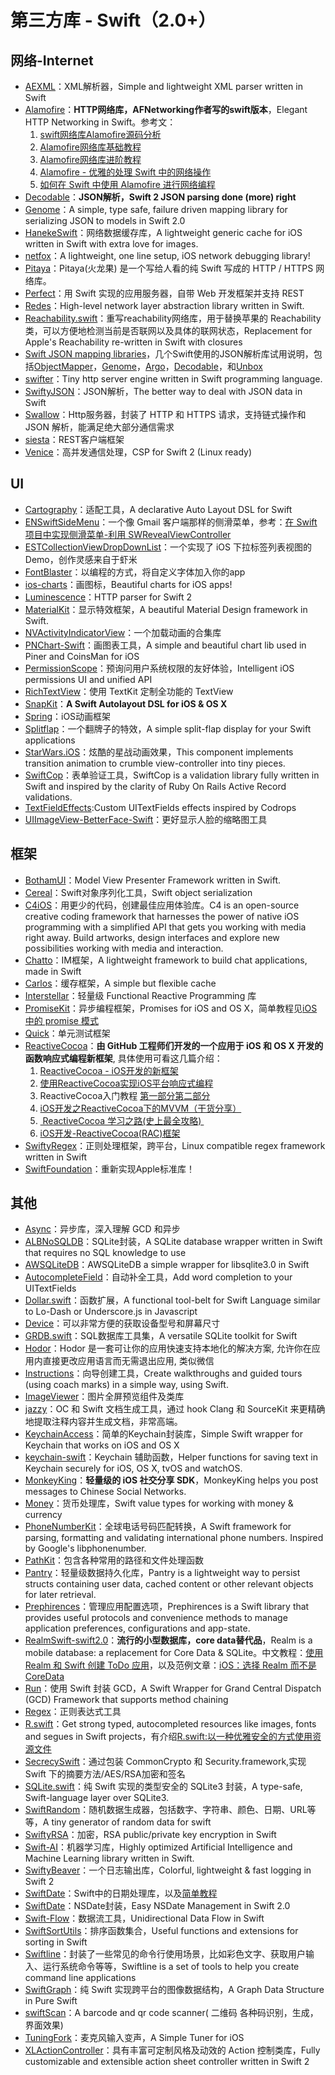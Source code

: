 # 第三方库 - Swift（2.0+）
## 网络-Internet
- [AEXML][1]：XML解析器，Simple and lightweight XML parser written in Swift
- [Alamofire][2]：**HTTP网络库，AFNetworking作者写的swift版本**，Elegant HTTP Networking in Swift。参考文：
	1. [swift网络库Alamofire源码分析][3]
	2. [Alamofire网络库基础教程][4]
	3. [Alamofire网络库进阶教程][5]
	4. [Alamofire - 优雅的处理 Swift 中的网络操作][6]
	5. [如何在 Swift 中使用 Alamofire 进行网络编程][7]
- [Decodable][8]：**JSON解析，Swift 2 JSON parsing done (more) right**
- [Genome][9]：A simple, type safe, failure driven mapping library for serializing JSON to models in Swift 2.0
- [HanekeSwift][10]：网络数据缓存库，A lightweight generic cache for iOS written in Swift with extra love for images.
- [netfox][11]：A lightweight, one line setup, iOS network debugging library!
- [Pitaya][12]：Pitaya(火龙果) 是一个写给人看的纯 Swift 写成的 HTTP / HTTPS 网络库。
- [Perfect][13]：用 Swift 实现的应用服务器，自带 Web 开发框架并支持 REST
- [Redes][14]：High-level network layer abstraction library written in Swift.
- [Reachability.swift][15]：重写reachability网络库，用于替换苹果的 Reachability 类，可以方便地检测当前是否联网以及具体的联网状态，Replacement for Apple's Reachability re-written in Swift with closures
- [Swift JSON mapping libraries][16]，几个Swift使用的JSON解析库试用说明，包括[ObjectMapper][17]，[Genome][18]，[Argo][19]，[Decodable][20]，和[Unbox][21]
- [swifter][22]：Tiny http server engine written in Swift programming language.
- [SwiftyJSON][23]：JSON解析，The better way to deal with JSON data in Swift
- [Swallow][24]：Http服务器，封装了 HTTP 和 HTTPS 请求，支持链式操作和 JSON 解析，能满足绝大部分通信需求
- [siesta][25]：REST客户端框架
- [Venice][26]：高并发通信处理，CSP for Swift 2 (Linux ready)


## UI
- [Cartography][27]：适配工具，A declarative Auto Layout DSL for Swift
- [ENSwiftSideMenu][28]：一个像 Gmail 客户端那样的侧滑菜单，参考：[在 Swift 项目中实现侧滑菜单-利用 SWRevealViewController][29]
- [ESTCollectionViewDropDownList][30]：一个实现了 iOS 下拉标签列表视图的 Demo，创作灵感来自于虾米
- [FontBlaster][31]：以编程的方式，将自定义字体加入你的app
- [ios-charts][32]：画图标，Beautiful charts for iOS apps!
- [Luminescence][33]：HTTP parser for Swift 2
- [MaterialKit][34]：显示特效框架，A beautiful Material Design framework in Swift. 
- [NVActivityIndicatorView][35]：一个加载动画的合集库
- [PNChart-Swift][36]：画图表工具，A simple and beautiful chart lib used in Piner and CoinsMan for iOS
- [PermissionScope][37]：预询问用户系统权限的友好体验，Intelligent iOS permissions UI and unified API
- [RichTextView][38]：使用 TextKit 定制全功能的 TextView
- [SnapKit][39]：**A Swift Autolayout DSL for iOS & OS X**
- [Spring][40]：iOS动画框架
- [Splitflap][41]：一个翻牌子的特效，A simple split-flap display for your Swift applications
- [StarWars.iOS][42]：炫酷的星战动画效果，This component implements transition animation to crumble view-controller into tiny pieces.
- [SwiftCop][43]：表单验证工具，SwiftCop is a validation library fully written in Swift and inspired by the clarity of Ruby On Rails Active Record validations.
- [TextFieldEffects][44]:Custom UITextFields effects inspired by Codrops
- [UIImageView-BetterFace-Swift][45]：更好显示人脸的缩略图工具

## 框架
- [BothamUI][46]：Model View Presenter Framework written in Swift.
- [Cereal][47]：Swift对象序列化工具，Swift object serialization
- [C4iOS][48]：用更少的代码，创建最佳应用体验库。C4 is an open-source creative coding framework that harnesses the power of native iOS programming with a simplified API that gets you working with media right away. Build artworks, design interfaces and explore new possibilities working with media and interaction.
- [Chatto][49]：IM框架，A lightweight framework to build chat applications, made in Swift
- [Carlos][50]：缓存框架，A simple but flexible cache
- [Interstellar][51]：轻量级 Functional Reactive Programming 库
- [PromiseKit][52]：异步编程框架，Promises for iOS and OS X，简单教程见[iOS 中的 promise 模式][53]
- [Quick][54]：单元测试框架
- [ReactiveCocoa][55]：**由 GitHub 工程师们开发的一个应用于 iOS 和 OS X 开发的函数响应式编程新框架**, 具体使用可看这几篇介绍：
	1. [ReactiveCocoa - iOS开发的新框架][56]
	2. [使用ReactiveCocoa实现iOS平台响应式编程][57]
	2. ReactiveCocoa入门教程 [第一部分][58][第二部分][59]
	3. [iOS开发之ReactiveCocoa下的MVVM（干货分享）][60]
	4. [ ReactiveCocoa 学习之路(史上最全攻略) ][61]
	5. [iOS开发-ReactiveCocoa(RAC)框架][62]
- [SwiftyRegex][63]：正则处理框架，跨平台，Linux compatible regex framework written in Swift
- [SwiftFoundation][64]：重新实现Apple标准库！


## 其他
- [Async][65]：异步库，深入理解 GCD 和异步
- [ALBNoSQLDB][66]：SQLite封装，A SQLite database wrapper written in Swift that requires no SQL knowledge to use
- [AWSQLiteDB][67]：AWSQLiteDB a simple wrapper for libsqlite3.0 in Swift
- [AutocompleteField][68]：自动补全工具，Add word completion to your UITextFields
- [Dollar.swift][69]：函数扩展，A functional tool-belt for Swift Language similar to Lo-Dash or Underscore.js in Javascript
- [Device][70]：可以非常方便的获取设备型号和屏幕尺寸
- [GRDB.swift][71]：SQL数据库工具集，A versatile SQLite toolkit for Swift
- [Hodor][72]：Hodor 是一套可让你的应用快速支持本地化的解决方案, 允许你在应用内直接更改应用语言而无需退出应用, 类似微信
- [Instructions][73]：向导创建工具，Create walkthroughs and guided tours (using coach marks) in a simple way, using Swift.
- [ImageViewer][74]：图片全屏预览组件及类库
- [jazzy][75]：OC 和 Swift 文档生成工具，通过 hook Clang 和 SourceKit 来更精确地提取注释内容并生成文档，非常高端。
- [KeychainAccess][76]：简单的Keychain封装库，Simple Swift wrapper for Keychain that works on iOS and OS X
- [keychain-swift][77]：Keychain 辅助函数，Helper functions for saving text in Keychain securely for iOS, OS X, tvOS and watchOS.
- [MonkeyKing][78]：**轻量级的 iOS 社交分享 SDK**，MonkeyKing helps you post messages to Chinese Social Networks.
- [Money][79]：货币处理库，Swift value types for working with money & currency
- [PhoneNumberKit][80]：全球电话号码匹配转换，A Swift framework for parsing, formatting and validating international phone numbers. Inspired by Google's libphonenumber.
- [PathKit][81]：包含各种常用的路径和文件处理函数
- [Pantry][82]：轻量级数据持久化库，Pantry is a lightweight way to persist structs containing user data, cached content or other relevant objects for later retrieval.
- [Prephirences][83]：管理应用配置选项，Prephirences is a Swift library that provides useful protocols and convenience methods to manage application preferences, configurations and app-state.
- [RealmSwift-swift2.0][84]：**流行的小型数据库，core data替代品**，Realm is a mobile database: a replacement for Core Data & SQLite。中文教程：[使用 Realm 和 Swift 创建 ToDo 应用][85]，以及范例文章：[iOS：选择 Realm 而不是 CoreData][86]
- [Run][87]：使用 Swift 封装 GCD，A Swift Wrapper for Grand Central Dispatch (GCD) Framework that supports method chaining
- [Regex][88]：正则表达式工具
- [R.swift][89]：Get strong typed, autocompleted resources like images, fonts and segues in Swift projects，有介绍[R.swift:以一种优雅安全的方式使用资源文件][90]
- [SecrecySwift][91]：通过包装 CommonCrypto 和 Security.framework,实现 Swift 下的摘要方法/AES/RSA加密和签名
- [SQLite.swift][92]：纯 Swift 实现的类型安全的 SQLite3 封装，A type-safe, Swift-language layer over SQLite3.
- [SwiftRandom][93]：随机数据生成器，包括数字、字符串、颜色、日期、URL等等，A tiny generator of random data for swift
- [SwiftyRSA][94]：加密，RSA public/private key encryption in Swift
- [Swift-AI][95]：机器学习库，Highly optimized Artificial Intelligence and Machine Learning library written in Swift.
- [SwiftyBeaver][96]：一个日志输出库，Colorful, lightweight & fast logging in Swift 2
- [SwiftDate][97]：Swift中的日期处理库，以及[简单教程][98]
- [SwiftDate][99]：NSDate封装，Easy NSDate Management in Swift 2.0
- [Swift-Flow][100]：数据流工具，Unidirectional Data Flow in Swift
- [SwiftSortUtils][101]：排序函数集合，Useful functions and extensions for sorting in Swift
- [Swiftline][102]：封装了一些常见的命令行使用场景，比如彩色文字、获取用户输入、运行系统命令等等，Swiftline is a set of tools to help you create command line applications
- [SwiftGraph][103]：纯 Swift 实现跨平台的图像数据结构，A Graph Data Structure in Pure Swift
- [swiftScan][104]：A barcode and qr code scanner( 二维码 各种码识别，生成，界面效果)
- [TuningFork][105]：麦克风输入变声，A Simple Tuner for iOS
- [XLActionController][106]：具有丰富可定制风格及动效的 Action 控制类库，Fully customizable and extensible action sheet controller written in Swift 2

[1]:	https://github.com/tadija/AEXML
[2]:	https://github.com/Alamofire/Alamofire
[3]:	http://www.ethanwhy.com/2015/11/16/swift-alamofire-analyse/ "swift网络库Alamofire源码分析"
[4]:	http://www.jianshu.com/p/f1208b5e42d9 "Alamofire网络库基础教程"
[5]:	http://www.jianshu.com/p/30599f64a09c "Alamofire网络库进阶教程"
[6]:	http://swiftcafe.io/2015/12/14/alamofire/ "Alamofire - 优雅的处理 Swift 中的网络操作"
[7]:	http://swift.gg/2015/12/22/alamofire-beginner-guide/ "如何在 Swift 中使用 Alamofire 进行网络编程"
[8]:	https://github.com/Anviking/Decodable "Decodable"
[9]:	https://github.com/LoganWright/Genome "Genome"
[10]:	https://github.com/Haneke/HanekeSwift "HanekeSwift"
[11]:	https://github.com/kasketis/netfox "netfox"
[12]:	https://github.com/johnlui/Pitaya "Pitaya"
[13]:	https://github.com/PerfectlySoft/Perfect "Perfect"
[14]:	https://github.com/cuzv/Redes "Redes"
[15]:	https://github.com/ashleymills/Reachability.swift "Reachability.swift"
[16]:	http://alejandromp.com/blog/2015/10/28/swift-json-mapping-libraries/
[17]:	https://github.com/Hearst-DD/ObjectMapper "ObjectMapper"
[18]:	https://github.com/LoganWright/Genome "Genome"
[19]:	https://github.com/thoughtbot/Argo "Argo"
[20]:	https://github.com/Anviking/Decodable "Decodable"
[21]:	https://github.com/JohnSundell/Unbox "Unbox"
[22]:	https://github.com/glock45/swifter "swifter"
[23]:	https://github.com/SwiftyJSON/SwiftyJSON "SwiftyJSON"
[24]:	https://github.com/TheHolyGrail/Swallow "Swallow"
[25]:	https://github.com/bustoutsolutions/siesta "siesta"
[26]:	https://github.com/Zewo/Venice "Venice"
[27]:	https://github.com/robb/Cartography "Cartography"
[28]:	https://github.com/evnaz/ENSwiftSideMenu "ENSwiftSideMenu"
[29]:	https://blog.coding.net/blog/Creating-a-Sidebar-Menu-Using-SWRevealViewController-in-Swift "在 Swift 项目中实现侧滑菜单-利用 SWRevealViewController"
[30]:	https://github.com/Aufree/ESTCollectionViewDropDownList "ESTCollectionViewDropDownList"
[31]:	https://github.com/ArtSabintsev/FontBlaster "FontBlaster"
[32]:	https://github.com/danielgindi/ios-charts "ios-charts"
[33]:	https://github.com/Zewo/Luminescence "Luminescence"
[34]:	https://github.com/CosmicMind/MaterialKit "MaterialKit"
[35]:	https://github.com/ninjaprox/NVActivityIndicatorView
[36]:	https://github.com/kevinzhow/PNChart-Swift "PNChart-Swift"
[37]:	https://github.com/nickoneill/PermissionScope "PermissionScope"
[38]:	https://github.com/kevinzhow/RichTextView "RichTextView"
[39]:	https://github.com/SnapKit/SnapKit "SnapKit"
[40]:	https://github.com/MengTo/Spring "Spring"
[41]:	https://github.com/yannickl/Splitflap "Splitflap"
[42]:	https://github.com/Yalantis/StarWars.iOS "StarWars.iOS"
[43]:	https://github.com/andresinaka/SwiftCop "SwiftCop"
[44]:	https://github.com/raulriera/TextFieldEffects "TextFieldEffects"
[45]:	https://github.com/croath/UIImageView-BetterFace-Swift "UIImageView-BetterFace-Swift"
[46]:	https://github.com/Karumi/BothamUI "BothamUI"
[47]:	https://github.com/Weebly/Cereal "Cereal"
[48]:	https://github.com/C4Framework/C4iOS "C4iOS"
[49]:	https://github.com/badoo/Chatto "Chatto"
[50]:	https://github.com/WeltN24/Carlos "Carlos"
[51]:	https://github.com/JensRavens/Interstellar "Interstellar"
[52]:	https://github.com/mxcl/PromiseKit "PromiseKit"
[53]:	http://nathanli.cn/2015/11/15/ios-%e4%b8%ad%e7%9a%84-promise-%e6%a8%a1%e5%bc%8f/ "iOS 中的 promise 模式"
[54]:	https://github.com/Quick/Quick "Quick"
[55]:	https://github.com/ReactiveCocoa/ReactiveCocoa "ReactiveCocoa"
[56]:	http://www.devtang.com/blog/2014/02/11/reactivecocoa-introduction
[57]:	http://www.itiger.me/?p=38
[58]:	http://www.cnblogs.com/tmacforever/p/4878180.html "ReactiveCocoa入门教程——第一部分(转)"
[59]:	http://www.cnblogs.com/tmacforever/p/4882462.html "ReactiveCocoa入门教程——第二部分(转)"
[60]:	http://www.cnblogs.com/ludashi/p/4925042.html "iOS开发之ReactiveCocoa下的MVVM（干货分享）"
[61]:	http://runningyoung.github.io/ios/ReactiveCocoa/ "ReactiveCocoa 学习之路(史上最全攻略)"
[62]:	http://yimouleng.com/2015/12/20/ios-ReactiveCocoa/ "iOS开发-ReactiveCocoa(RAC)框架"
[63]:	https://github.com/maxadamski/SwiftyRegex "SwiftyRegex"
[64]:	https://github.com/PureSwift/SwiftFoundation "SwiftFoundation"
[65]:	https://github.com/duemunk/Async
[66]:	https://github.com/AaronBratcher/ALBNoSQLDB
[67]:	https://github.com/adow/AWSQLiteDB "AWSQLiteDB"
[68]:	https://github.com/filipstefansson/AutocompleteField "AutocompleteField"
[69]:	https://github.com/ankurp/Dollar.swift "Dollar.swift"
[70]:	https://github.com/Ekhoo/Device "Device"
[71]:	https://github.com/groue/GRDB.swift "GRDB.swift"
[72]:	https://github.com/Aufree/Hodor "Hodor"
[73]:	https://github.com/ephread/Instructions "Instructions"
[74]:	https://github.com/MailOnline/ImageViewer "ImageViewer"
[75]:	https://github.com/realm/jazzy "jazzy"
[76]:	https://github.com/kishikawakatsumi/KeychainAccess "KeychainAccess"
[77]:	https://github.com/marketplacer/keychain-swift "keychain-swift"
[78]:	https://github.com/nixzhu/MonkeyKing "MonkeyKing"
[79]:	https://github.com/danthorpe/Money "Money"
[80]:	https://github.com/marmelroy/PhoneNumberKit "PhoneNumberKit"
[81]:	https://github.com/kylef/PathKit "PathKit"
[82]:	https://github.com/nickoneill/Pantry "Pantry"
[83]:	https://github.com/phimage/Prephirences "Prephirences"
[84]:	https://github.com/realm/realm-cocoa/tree/master/RealmSwift-swift2.0 "RealmSwift-swift2.0"
[85]:	http://swift.gg/2015/12/08/building-a-todo-app-using-realm-and-swift/ "使用 Realm 和 Swift 创建 ToDo 应用"
[86]:	http://swift.gg/2015/12/08/ios-realm-instead-of-coredata/ "iOS：选择 Realm 而不是 CoreData"
[87]:	https://github.com/khoiln/Run "Run"
[88]:	https://github.com/sharplet/Regex "Regex"
[89]:	https://github.com/mac-cain13/R.swift "R.swift"
[90]:	http://www.jianshu.com/p/b453b78c7126
[91]:	https://github.com/adow/SecrecySwift "SecrecySwift"
[92]:	https://github.com/stephencelis/SQLite.swift "SQLite.swift"
[93]:	https://github.com/thellimist/SwiftRandom "SwiftRandom"
[94]:	https://github.com/TakeScoop/SwiftyRSA "SwiftyRSA"
[95]:	https://github.com/collinhundley/Swift-AI "Swift-AI"
[96]:	https://github.com/SwiftyBeaver/SwiftyBeaver "SwiftyBeaver"
[97]:	https://github.com/chenyangcun/SwiftDate
[98]:	http://www.aswifter.com/2015/07/26/use-swiftdate/
[99]:	https://github.com/malcommac/SwiftDate "SwiftDate"
[100]:	https://github.com/Swift-Flow/Swift-Flow "Swift-Flow"
[101]:	https://github.com/dsmatter/SwiftSortUtils "SwiftSortUtils"
[102]:	https://github.com/Swiftline/Swiftline "Swiftline"
[103]:	https://github.com/davecom/SwiftGraph "SwiftGraph"
[104]:	https://github.com/MxABC/swiftScan "swiftScan"
[105]:	https://github.com/comyarzaheri/TuningFork "TuningFork"
[106]:	https://github.com/xmartlabs/XLActionController "XLActionController"